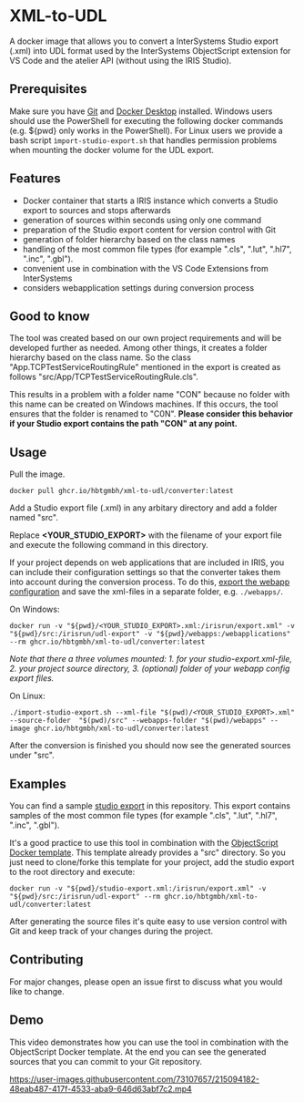 # XML-to-UDL

A docker image that allows you to convert a InterSystems Studio export (.xml) into UDL format used by the InterSystems ObjectScript extension for VS Code and the atelier API (without using the IRIS Studio). 

## Prerequisites

Make sure you have [Git](https://git-scm.com/book/en/v2/Getting-Started-Installing-Git) and [Docker Desktop](https://www.docker.com/products/docker-desktop) installed. Windows users should use the PowerShell for executing the following docker commands (e.g. ${pwd} only works in the PowerShell). For Linux users we provide a bash script `ìmport-studio-export.sh` that handles permission problems when mounting the docker volume for the UDL export.

## Features

- Docker container that starts a IRIS instance which converts a Studio export to sources and stops afterwards
- generation of sources within seconds using only one command
- preparation of the Studio export content for version control with Git
- generation of folder hierarchy based on the class names
- handling of the most common file types (for example ".cls", ".lut", ".hl7", ".inc", ".gbl").
- convenient use in combination with the VS Code Extensions from InterSystems
- considers webapplication settings during conversion process


## Good to know

The tool was created based on our own project requirements and will be developed further as needed. Among other things, it creates a folder hierarchy based on the class name. So the class "App.TCPTestServiceRoutingRule" mentioned in the export is created as follows "src/App/TCPTestServiceRoutingRule.cls". 

This results in a problem with a folder name "CON" because no folder with this name can be created on Windows machines. If this occurs, the tool ensures that the folder is renamed to "C0N". **Please consider this behavior if your Studio export contains the path "CON" at any point.**

## Usage

Pull the image.

```
docker pull ghcr.io/hbtgmbh/xml-to-udl/converter:latest
```
Add a Studio export file (.xml) in any arbitary directory and add a folder named "src".

Replace **<YOUR_STUDIO_EXPORT>** with the filename of your export file and execute the following command in this directory.

If your project depends on web applications that are included in IRIS, you can include their configuration settings so that the converter takes them into account during the conversion process. To do this, [export the webapp configuration](https://docs.intersystems.com/iris20233/csp/documatic/%25CSP.Documatic.cls?LIBRARY=%25SYS&CLASSNAME=Security.Applications#Export) and save the xml-files in a separate folder, e.g. ``./webapps/``.

On Windows:
```
docker run -v "${pwd}/<YOUR_STUDIO_EXPORT>.xml:/irisrun/export.xml" -v "${pwd}/src:/irisrun/udl-export" -v "${pwd}/webapps:/webapplications" --rm ghcr.io/hbtgmbh/xml-to-udl/converter:latest
```
*Note that there a three volumes mounted: 1. for your studio-export.xml-file, 2. your project source directory, 3. (optional) folder of your webapp config export files.*

On Linux:
```
./import-studio-export.sh --xml-file "$(pwd)/<YOUR_STUDIO_EXPORT>.xml" --source-folder  "$(pwd)/src" --webapps-folder "$(pwd)/webapps" --image ghcr.io/hbtgmbh/xml-to-udl/converter:latest
```

After the conversion is finished you should now see the generated sources under "src".

## Examples

You can find a sample [studio export](
https://github.com/HBTGmbH/xml-to-udl/blob/master/studio-export-sample/studio-export.xml) in this repository. 
 This export contains samples of the most common file types (for example ".cls", ".lut", ".hl7", ".inc", ".gbl"). 

It's a good practice to use this tool in combination with the [ObjectScript Docker template](https://github.com/intersystems-community/objectscript-docker-template). This template already provides a "src" directory. So you just need to clone/forke this template for your project, add the studio export to the root directory and execute:

```
docker run -v "${pwd}/studio-export.xml:/irisrun/export.xml" -v "${pwd}/src:/irisrun/udl-export" --rm ghcr.io/hbtgmbh/xml-to-udl/converter:latest
```
After generating the source files it's quite easy to use version control with Git and keep track of your changes during the project.

## Contributing
For major changes, please open an issue first
to discuss what you would like to change.

## Demo

This video demonstrates how you can use the tool in combination with the ObjectScript Docker template. At the end you can see the generated sources that you can commit to your Git repository.


https://user-images.githubusercontent.com/73107657/215094182-48eab487-417f-4533-aba9-646d63abf7c2.mp4


